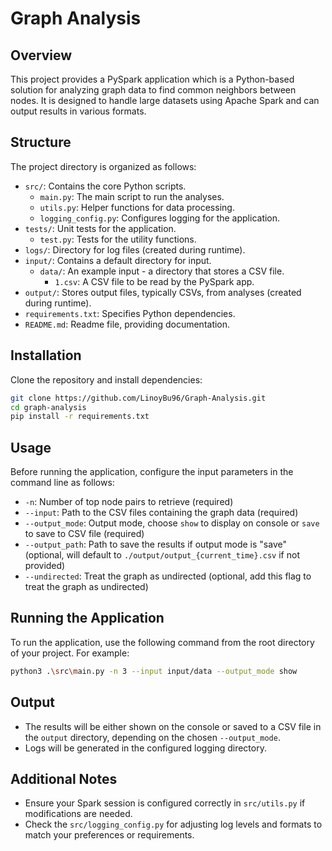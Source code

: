 # Graph Analysis

## Overview
This project provides a PySpark application which is a Python-based solution for analyzing graph data to find common neighbors between nodes.
It is designed to handle large datasets using Apache Spark and can output results in various formats.

## Structure
The project directory is organized as follows:
- `src/`: Contains the core Python scripts.
  - `main.py`: The main script to run the analyses.
  - `utils.py`: Helper functions for data processing.
  - `logging_config.py`: Configures logging for the application.
- `tests/`: Unit tests for the application.
  - `test.py`: Tests for the utility functions.
- `logs/`: Directory for log files (created during runtime).
- `input/`: Contains a default directory for input.
  - `data/`: An example input - a directory that stores a CSV file.
    - `1.csv`: A CSV file to be read by the PySpark app.
- `output/`: Stores output files, typically CSVs, from analyses (created during runtime).
- `requirements.txt`: Specifies Python dependencies.
- `README.md`: Readme file, providing documentation.

## Installation

Clone the repository and install dependencies:

```bash
git clone https://github.com/LinoyBu96/Graph-Analysis.git
cd graph-analysis
pip install -r requirements.txt
```

## Usage

Before running the application, configure the input parameters in the command line as follows:

- `-n`: Number of top node pairs to retrieve (required)
- `--input`: Path to the CSV files containing the graph data (required)
- `--output_mode`: Output mode, choose `show` to display on console or `save` to save to CSV file (required)
- `--output_path`: Path to save the results if output mode is "save" (optional, will default to `./output/output_{current_time}.csv` if not provided)
- `--undirected`: Treat the graph as undirected (optional, add this flag to treat the graph as undirected)

## Running the Application

To run the application, use the following command from the root directory of your project. For example:

```bash
python3 .\src\main.py -n 3 --input input/data --output_mode show
```

## Output

- The results will be either shown on the console or saved to a CSV file in the `output` directory, depending on the chosen `--output_mode`.
- Logs will be generated in the configured logging directory.

## Additional Notes

- Ensure your Spark session is configured correctly in `src/utils.py` if modifications are needed.
- Check the `src/logging_config.py` for adjusting log levels and formats to match your preferences or requirements.



